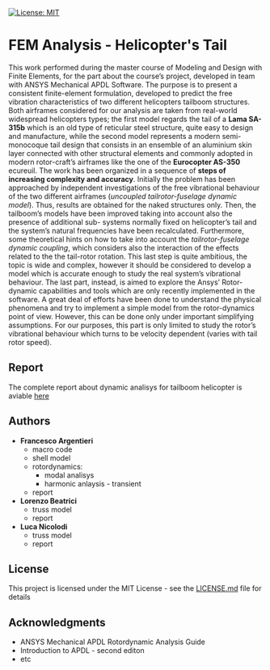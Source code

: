 [![License: MIT](https://img.shields.io/badge/license-MIT-orange.svg)](LICENSE.md)

# FEM Analysis - Helicopter's Tail

This work performed during the master course of Modeling and Design with Finite Elements, for the part about the course’s project, developed in team with ANSYS Mechanical APDL Software.
The purpose is to present a consistent finite-element formulation, developed to predict the free vibration characteristics of two different helicopters tailboom structures.
Both airframes considered for our analysis are taken from real-world widespread helicopters types; the first model regards the tail of a **Lama SA-315b** which is an old type of reticular steel structure, quite easy to design and manufacture, while the second model represents a modern semi-monocoque tail design that consists in an ensemble of an aluminium skin layer connected with other structural elements and commonly adopted in modern rotor-craft’s airframes like the one of the **Eurocopter AS-350** ecureuil.
The work has been organized in a sequence of __steps of increasing complexity and accuracy__. Initially the problem has been approached by independent investigations of the free vibrational behaviour of the two different airframes (*uncoupled tailrotor-fuselage dynamic model*). Thus, results are obtained for the naked structures only. Then, the tailboom’s models have been improved taking into account also the presence of additional sub- systems normally fixed on helicopter’s tail and the system’s natural frequencies have been recalculated. Furthermore, some theoretical hints on how to take into account the *tailrotor-fuselage dynamic coupling*, which considers also the interaction of the effects related to the the tail-rotor rotation. This last step is quite ambitious, the topic is wide and complex, however it should be considered to develop a model which is accurate enough to study the real system’s vibrational behaviour.
The last part, instead, is aimed to explore the Ansys’ Rotor-dynamic capabilities and tools which are only recently implemented in the software. A great deal of efforts have been done to understand the physical phenomena and try to implement a simple model from the rotor-dynamics point of view. However, this can be done only under important simplifying assumptions. For our purposes, this part is only limited to study the rotor’s vibrational behaviour which turns to be velocity dependent (varies with tail rotor speed).

## Report
The complete report about dynamic analisys for tailboom helicopter is aviable [here](https://github.com/frank1789/FEM-Analysis---Helicopter-s-Tail/)

## Authors

* **Francesco Argentieri**
    + macro code
    + shell model  
    + rotordynamics:
        + modal analisys
        + harmonic anlaysis - transient
    + report
* **Lorenzo Beatrici**
    + truss model
    + report
* **Luca Nicolodi**
    + truss model
    + report

## License

This project is licensed under the MIT License - see the [LICENSE.md](LICENSE.md) file for details

## Acknowledgments

* ANSYS Mechanical APDL Rotordynamic Analysis Guide
* Introduction to APDL - second editon
* etc
